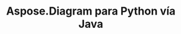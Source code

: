 ﻿---
title: Aspose.Diagram para Python vía Java
type: docs
weight: 70
url: /es/java/python-java/
---
